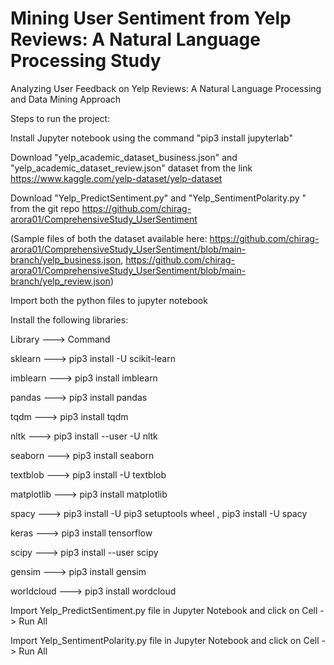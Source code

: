 # Mining User Sentiment from Yelp Reviews: A Natural Language Processing Study

Analyzing User Feedback on Yelp Reviews: A Natural Language Processing and Data Mining Approach

Steps to run the project:

Install Jupyter notebook using the command "pip3 install jupyterlab"

Download "yelp_academic_dataset_business.json" and "yelp_academic_dataset_review.json" dataset from the link https://www.kaggle.com/yelp-dataset/yelp-dataset

Download "Yelp_PredictSentiment.py" and "Yelp_SentimentPolarity.py " from the git repo https://github.com/chirag-arora01/ComprehensiveStudy_UserSentiment

(Sample files of both the dataset available here: https://github.com/chirag-arora01/ComprehensiveStudy_UserSentiment/blob/main-branch/yelp_business.json, https://github.com/chirag-arora01/ComprehensiveStudy_UserSentiment/blob/main-branch/yelp_review.json)

Import both the python files to jupyter notebook

Install the following libraries:

Library	---> Command

sklearn	---> pip3 install -U scikit-learn

imblearn --->	pip3 install imblearn

pandas	---> pip3 install pandas

tqdm --->	pip3 install tqdm

nltk	---> pip3 install --user -U nltk

seaborn	---> pip3 install seaborn

textblob	---> pip3 install -U textblob

matplotlib	---> pip3 install matplotlib

spacy	---> pip3 install -U pip3 setuptools wheel , pip3 install -U spacy

keras	---> pip3 install tensorflow

scipy	---> pip3 install --user scipy

gensim	---> pip3 install gensim

worldcloud	---> pip3 install wordcloud

Import Yelp_PredictSentiment.py file in Jupyter Notebook and click on Cell -> Run All

Import Yelp_SentimentPolarity.py file in Jupyter Notebook and click on Cell -> Run All
